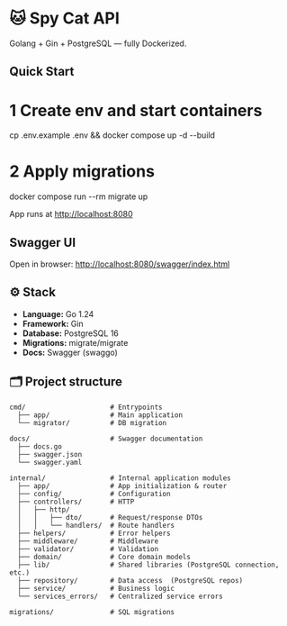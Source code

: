 # 🐱 Spy Cat API

Golang + Gin + PostgreSQL — fully Dockerized.

## Quick Start


# 1️ Create env and start containers
cp .env.example .env && docker compose up -d --build

# 2️ Apply migrations
docker compose run --rm migrate up

App runs at [http://localhost:8080](http://localhost:8080)

## Swagger UI

Open in browser:
[http://localhost:8080/swagger/index.html](http://localhost:8080/swagger/index.html)


## ⚙️ Stack

* **Language:** Go 1.24
* **Framework:** Gin
* **Database:** PostgreSQL 16
* **Migrations:** migrate/migrate
* **Docs:** Swagger (swaggo)

## 🗂 Project structure

``` text
cmd/                     # Entrypoints
  ├── app/               # Main application
  └── migrator/          # DB migration

docs/                    # Swagger documentation
  ├── docs.go
  ├── swagger.json
  └── swagger.yaml

internal/                # Internal application modules
  ├── app/               # App initialization & router
  ├── config/            # Configuration
  ├── controllers/       # HTTP
  │   ├── http/
  │   │   ├── dto/       # Request/response DTOs
  │   │   └── handlers/  # Route handlers
  ├── helpers/           # Error helpers
  ├── middleware/        # Middleware
  ├── validator/         # Validation
  ├── domain/            # Core domain models
  ├── lib/               # Shared libraries (PostgreSQL connection, etc.)
  ├── repository/        # Data access  (PostgreSQL repos)
  ├── service/           # Business logic
  └── services_errors/   # Centralized service errors

migrations/              # SQL migrations
```
